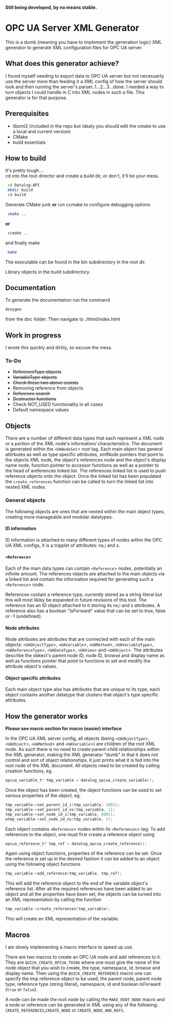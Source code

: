 __Still being developed, by no means stable.__

# OPC UA Server XML Generator
This is a dumb (meaning you have to implement the generation logic) XML generator to generate XML configuration files for OPC UA server.

## What does this generator achieve?
I found myself needing to export data to OPC UA server but not necessarily use the server more than feeding it a XML config of how the server should look and then running the server's parser..1...2...3...done. I needed a way to turn objects I could handle in C into XML nodes in such a file. This generator is for that purpose.

## Prerequisites
+ libxml2 (included in the repo but idealy you should edit the cmake to use a local and current version)
+ CMake
+ build essentials

## How to build
It's pretty tough....  
cd into the root director and create a build dir, or don't, it'll be your mess.  

```bash
 cd Datalog-API
 mkdir build
 cd build
```
 Generate CMake junk __or__ run ccmake to configure debugging options
```bash
 cmake ..
```
__or__
```bash
 ccmake ..
```
and finally make
```bash
 make
```
The executable can be found in the bin subdirectory in the root dir.  

Library objects in the build subdirectory.

## Documentation

To generate the documentation run the command

```bash
doxygen
```
from the doc folder. Then navigate to ./html/index.html

## Work in progress

I wrote this quickly and dirtily, so excuse the mess.  

### To-Do  
+ ~~ReferenceType objects~~
+ ~~VariableType objects~~
+ ~~Check these two above exsists~~
+ Removing reference from objects
+ ~~Reference search~~
+ ~~Destructor functions~~
+ Check NOT_USED functionality in all cases
+ Default namespace values

## Objects

There are a number of different data types that each represent a XML node or a portion of the XML node's information/ characteristics. The document is generated within the `<UANodeSet`> root tag. Each main object has general attirbutes as well as type specific attributes, xmlNode pointers that point to the objects XML node, the object's references node and the object's display name node, function pointer to accessor functions as well as a pointer to the head of areferences  linked list. The references linked list is used to push reference objects onto the object. Once the linked list has been populated the ```create_references``` function can be called to turn the linked list into nested XML nodes.

### General objects

The following objects are ones that are nexted within the main object types, creating more manageable and modular datatypes.

#### ID information

ID information is attached to many different types of nodes within the OPC UA XML configs, it is a tripplet of attributes: ns,i and s.

#### `<Reference`>

Each of the main data types can contain `<Reference`> nodes, potentially an infinite amount. The references objects are attached to the main objects via a linked list and contain the information required for generating such a `<Reference`> node.

References contain a reference type, currently stored as a string literal but this will most likley be expanded in future revisions of this tool. The reference has an ID object attached to it storing its ns,i and s attributes. A reference also has a boolean "IsForward" value that can be set to true, false or -1 (undefined).

#### Node attributes

Node attributes are attributes that are connected with each of the main objects: `<UAObjectType`>, `<UAVariable`>, `<UAMethod`>, `<UAVariableType`>, `<UAReferenceType`>, `<UADataType`>, `<UAView`> and `<UAObject`>. The attributes describe the obkect's parent node ID, node ID, browse and display name as well as functions pointer that point to functions to set and modify the attribute object's values.

#### Object specific attributes

Each main object type also has attributes that are unique to its type, each object contains another datatype that clusters that object's type specific attributes.

## How the generator works
__Please see macro section for macro (easier) interface__

In the OPC UA XML server config, all objects (being `<UAObjectType`>, `<UAObject`>, `<UAMethod`> and `<UAVariable`>) are children of the root XML node. As such there is no need to create parent-child relationships within the XML generator, making the XML generator "dumb" in that it does not control and sort of object relationships. it just prints what it is fed into the root node of the XML document. All objects need to be created by calling creation functions, eg.
```c
opcua_variable_t* tmp_variable = datalog_opcua_create_variable();
```
Once the object has been created, the object functions can be used to set various properties of the object, eg.
```c
tmp_variable->set_parent_id_i(tmp_variable, 1001);
tmp_variable->set_parent_id_ns(tmp_variable, 1);
tmp_variable->set_node_id_i(tmp_variable, 6001);
wtmp_variable->set_node_id_ns(tmp_variable, 1);
```
Each object contains `<Reference`> nodes within its `<References`> tag. To add references to the object, one must first create a reference object using
```c
opcua_reference_t* tmp_ref = datalog_opcua_create_reference();
```
Again using object functions, properties of the reference can be set. Once the reference is set up in the desired fashion it can be added to an object using the following object functions
```c
tmp_variable->add_reference(tmp_variable, tmp_ref);
```
This will add the reference object to the end of the variable object's reference list. After all the required references have been added to an object and all the properties have been set, the objects can be turned into an XML representation by calling the function
```c
tmp_variable->create_references(tmp_variable);
```
This will create an XML representation of the variable.

## Macros
I am slowly implementing a macro interface to speed up use.

There are two macros to create an OPC UA node and add references to it. They are ```QUICK_CREATE_OPCUA_THING``` where one must give the name of the node object that you wish to create, the type, namespace, id, browse and display name. Then using the ```QUICK_CREATE_REFERENCE``` macro one can specify the tmp reference object to be used, the parent node, parent node type, reference type (string literal), namespace, id and boolean IsForward (```true``` or ```false```).

A node can be made the root node by calling the ```MAKE_ROOT_NODE``` macro and a node or reference can be generated in XML using any of the following: ```CREATE_REFERENCES```,```CREATE_NODE``` or ```CREATE_NODE_AND_REFS```.

